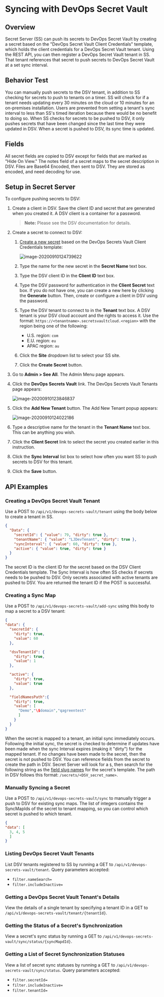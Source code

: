 [title]: # (Syncing with DevOps Secret Vault)
[tags]: # (dsv, DevOps Secret Vault)
[priority]: # (1000)
[display]: # (all)

# Syncing with DevOps Secret Vault

## Overview

Secret Server (SS) can push its secrets to DevOps Secret Vault by creating a secret based on the "DevOps Secret Vault Client Credentials" template, which holds the client credentials for a DevOps Secret Vault tenant. Using the REST API, you can then register a DevOps Secret Vault tenant in SS. That tenant references that secret to push secrets to DevOps Secret Vault at a set sync interval.

## Behavior Test

You can manually push secrets to the DSV tenant, in addition to SS checking for secrets to push to tenants on a timer. SS will check for if a tenant needs updating every 30 minutes on the cloud or 10 minutes for an on-premises installation. Users are prevented from setting a tenant's sync interval to less than SS's timed iteration because there would be no benefit to doing so. When SS checks for secrets to be pushed to DSV, it only pushes secrets that have been changed since the last time they were updated in DSV. When a secret is pushed to DSV, its sync time is updated.

## Fields

All secret fields are copied to DSV except for fields that are marked as "Hide On View." The notes field of a secret maps to the secret description in DSV. Files are Base64 Encoded, then sent to DSV. They are stored as encoded, and need decoding for use.

## Setup in Secret Server

To configure pushing secrets to DSV:

1. Create a client in DSV. Save the client ID and secret that are generated when you created it. A DSV client is a container for a password.

   > **Note:** Please see the DSV documentation for details.

1. Create a secret to connect to DSV:

   1. [Create a new secret](../../secret-management/procedures/creating-secrets/index.md) based on the DevOps Secrets Vault Client Credentials template:

      ![image-20200910124739622](images/image-20200910124739622.png)

   1. Type the name for the new secret in the **Secret Name** text box.

   1. Type the DSV client ID in the **Client ID** text box.

   1. Type the DSV password for authentication in the **Client Secret** text box. If you do not have one, you can create a new here by clicking the **Generate** button. Then, create or configure a client in DSV using the password.

   1. Type the DSV tenant to connect to in the **Tenant** text box. A DSV tenant is your DSV cloud account and the rights to access it. Use the format: `https://<tenantname>.secretsvaultcloud.<region>` with the region being one of the following:

      - U.S. region: `com`
      - E.U. region: `eu`
      - APAC region: `au`

   1. Click the **Site** dropdown list to select your SS site.

   1. Click the **Create Secret** button.

1. Go to **Admin \> See All**. The Admin Menu page appears.

1. Click the **DevOps Secrets Vault** link. The DevOps Secrets Vault Tenants page appears:

   ![image-20200910123846837](images/image-20200910123846837.png)

1. Click the **Add New Tenant** button. The Add New Tenant popup appears:

   ![image-20200910124022186](images/image-20200910124022186.png)

1. Type a descriptive name for the tenant in the **Tenant Name** text box. This can be anything you wish.

1. Click the **Client Secret** link to select the secret you created earlier in this instruction.

1. Click the **Sync Interval** list box to select how often you want SS to push secrets to DSV for this tenant.

1. Click the **Save** button.

## API Examples

### Creating a DevOps Secret Vault Tenant

Use a POST to `/api/v1/devops-secrets-vault/tenant` using the body below to create a tenant in SS.


```json
{
  "Data": {
    "secretId": { "value": 79, "dirty": true },
    "tenantName": { "value": "LJDevTenant", "dirty": true },
    "syncInterval": { "value": 60, "dirty": true },
    "active": { "value": true, "dirty": true }
  }
}
```

The secret ID is the client ID for the secret based on the DSV Client Credentials template. The Sync Interval is how often SS checks if secrets needs to be pushed to DSV. Only secrets associated with active tenants are pushed to DSV. You are returned the tenant ID if the POST is successful.

### Creating a Sync Map

Use a POST to `/api/v1/devops-secrets-vault/add-sync` using this body to map a secret to a DSV tenant:

```json
{
"data": {
  "secretId": {
    "dirty": true,
    "value": 60
  },

  "dsvTenantId": {
    "dirty": true,
    "value": 1
  },

  "active": {
    "dirty": true,
    "value": true
  },

  "fieldNamesPath":{
    "dirty": true,
    "value": [
      "Demo","\$domain","qagreentest"
      ]
    }
  }
}
```

When the secret is mapped to a tenant, an initial sync immediately occurs. Following the initial sync, the secret is checked to determine if updates have been made when the sync Interval expires (making it "dirty") for the mapped tenant. If no changes have been made to the secret, then the secret is not pushed to DSV. You can reference fields from the secret to create the path in DSV. Secret Server will look for a `$`, then search for the following string as the [field slug names](../../secret-templates/secret-template-settings/field-slug-names/index.md) for the secret's template. The path in DSV follows this format: `/secrets/<DSV_secret_name>`.

### Manually Syncing a Secret

Use a POST to `/api/v1/devops-secrets-vault/sync` to manually trigger a push to DSV for existing sync maps. The list of integers contains the SyncMapIds of the secret to tenant mapping, so you can control which secret is pushed to which tenant.

```json
{
"data": [
  3, 4, 5
  ]
}
```

### Listing DevOps Secret Vault Tenants

List DSV tenants registered to SS by running a GET to `/api/v1/devops-secrets-vault/tenant`. Query parameters accepted:

- `filter.nameSearch=`
- `filter.includeInactive=`

### Getting a DevOps Secret Vault Tenant's Details

View the details of a single tenant by specifying a tenant ID in a GET to `/api/v1/devops-secrets-vault/tenant/{tenantId}`.

### Getting the Status of a Secret's Synchronization

View a secret's sync status by running a GET to `/api/v1/devops-secrets-vault/sync/status/{syncMapdId}`.

### Getting a List of Secret Synchronization Statuses

View a list of secret sync statuses by running a GET to
`/api/v1/devops-secrets-vault/sync/status`. Query parameters accepted:

- `filter.secretId=`
- `filter.includeInactive=`
- `filter.tenantId=`
